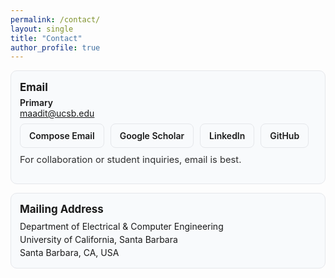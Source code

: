 ```yaml
---
permalink: /contact/
layout: single
title: "Contact"
author_profile: true
---
```


<!-- Page-scoped styles (theme-aware) -->
<style>
.grid-2{display:grid;grid-template-columns:repeat(2,minmax(0,1fr));gap:14px;margin:.6rem 0 1.1rem;}
.card{border:1px solid var(--footer-border,#e5e7eb);background:var(--footer-bg,#f8fafc);border-radius:10px;padding:14px;}
.card h3{margin:.1rem 0 .4rem;font-size:1.06rem}
.kv{margin:.25rem 0;}
.kv dt{font-weight:600}
.kv dd{margin:0 0 .4rem 0}
.btn{display:inline-block;font-weight:600;text-decoration:none;border-radius:8px;padding:10px 14px;border:1px solid transparent;transition:transform .02s ease,background-color .2s ease,border-color .2s ease;}
.btn:active{transform:translateY(1px);}
.btn--soft{background:transparent;color:inherit;border-color:var(--footer-border,#e5e7eb)}
.btn-row{display:flex;flex-wrap:wrap;gap:10px;margin-top:.5rem}
@media (max-width:980px){.grid-2{grid-template-columns:1fr}}
address{font-style:normal;line-height:1.5}
.small{font-size:.92rem;opacity:.9}
</style>

<div class="grid-2">
  <div class="card">
    <h3>Email</h3>
    <div class="kv">
      <dt>Primary</dt>
      <dd><a href="mailto:maadit@ucsb.edu">maadit@ucsb.edu</a></dd>
    </div>
    <div class="btn-row">
      <a class="btn btn--soft" href="mailto:maadit@ucsb.edu">Compose Email</a>
      <a class="btn btn--soft" href="https://scholar.google.com/citations?user=KXA0nl4AAAAJ&hl=en">Google Scholar</a>
      <a class="btn btn--soft" href="https://www.linkedin.com/in/navidanjumaadit/">LinkedIn</a>
      <a class="btn btn--soft" href="https://github.com/navidaadit">GitHub</a>
    </div>
    <p class="small" style="margin-top:.6rem">For collaboration or student inquiries, email is best.</p>
  </div>

  <div class="card">
    <h3>Mailing Address</h3>
    <address>
      Department of Electrical &amp; Computer Engineering<br>
      University of California, Santa Barbara<br>
      Santa Barbara, CA, USA
    </address>
  </div>
</div>
